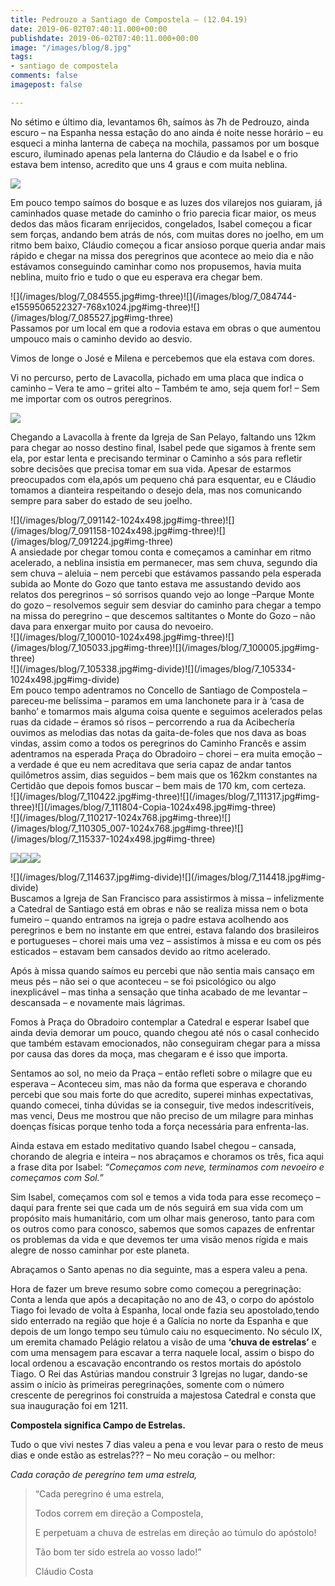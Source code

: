 ```yaml
---
title: Pedrouzo a Santiago de Compostela – (12.04.19)
date: 2019-06-02T07:40:11.000+00:00
publishdate: 2019-06-02T07:40:11.000+00:00
image: "/images/blog/8.jpg"
tags:
- santiago de compostela
comments: false
imagepost: false

---
```

No sétimo e último dia, levantamos 6h, saímos às 7h de Pedrouzo, ainda escuro – na Espanha nessa estação do ano ainda é noite nesse horário – eu esqueci a minha lanterna de cabeça na mochila, passamos por um bosque escuro, iluminado apenas pela lanterna do Cláudio e da Isabel e o frio estava bem intenso, acredito que uns 4 graus e com muita neblina.

![](/images/blog/7_081423.jpg#img)

Em pouco tempo saímos do bosque e as luzes dos vilarejos nos guiaram, já caminhados quase metade do caminho o frio parecia ficar maior, os meus dedos das mãos ficaram enrijecidos, congelados, Isabel começou a ficar sem forças, andando bem atrás de nós, com muitas dores no joelho, em um ritmo bem baixo, Cláudio começou a ficar ansioso porque queria andar mais rápido e chegar na missa dos peregrinos que acontece ao meio dia e não estávamos conseguindo caminhar como nos propusemos, havia muita neblina, muito frio e tudo o que eu esperava era chegar bem.
<div>
![](/images/blog/7_084555.jpg#img-three)![](/images/blog/7_084744-e1559506522327-768x1024.jpg#img-three)![](/images/blog/7_085527.jpg#img-three)
</div>
Passamos por um local em que a rodovia estava em obras o que aumentou umpouco mais o caminho devido ao desvio.

Vimos de longe o José e Milena e percebemos que ela estava com dores.

Vi no percurso, perto de Lavacolla, pichado em uma placa que indica o caminho – Vera te amo – gritei alto – Também te amo, seja quem for! – Sem me importar com os outros peregrinos.

![](/images/blog/7_090034.jpg#img)

Chegando a Lavacolla à frente da Igreja de San Pelayo, faltando uns 12km para chegar ao nosso destino final, Isabel pede que sigamos à frente sem ela, por estar lenta e precisando terminar o Caminho a sós para refletir sobre decisões que precisa tomar em sua vida. Apesar de estarmos preocupados com ela,após um pequeno chá para esquentar, eu e Cláudio tomamos a dianteira respeitando o desejo dela, mas nos comunicando sempre para saber do estado de seu joelho.
<div>
![](/images/blog/7_091142-1024x498.jpg#img-three)![](/images/blog/7_091158-1024x498.jpg#img-three)![](/images/blog/7_091224.jpg#img-three)
</div>
A ansiedade por chegar tomou conta e começamos a caminhar em ritmo acelerado, a neblina insistia em permanecer, mas sem chuva, segundo dia sem chuva – aleluia – nem percebi que estávamos passando pela esperada subida ao Monte do Gozo que tanto estava me assustando devido aos relatos dos peregrinos – só sorrisos quando vejo ao longe –Parque Monte do gozo – resolvemos seguir sem desviar do caminho para chegar a tempo na missa do peregrino – que descemos saltitantes o Monte do Gozo – não dava para enxergar muito por causa do nevoeiro.
<div>
![](/images/blog/7_100010-1024x498.jpg#img-three)![](/images/blog/7_105033.jpg#img-three)![](/images/blog/7_100005.jpg#img-three)
</div>
<div>
![](/images/blog/7_105338.jpg#img-divide)![](/images/blog/7_105334-1024x498.jpg#img-divide)
</div>
Em pouco tempo adentramos no Concello de Santiago de Compostela – pareceu-me belíssima – paramos em uma lanchonete para ir à ‘casa de banho’ e tomarmos mais alguma coisa quente e seguimos acelerados pelas ruas da cidade – éramos só risos – percorrendo a rua da Acibechería ouvimos as melodias das notas da gaita-de-foles que nos dava as boas vindas, assim como a todos os peregrinos do Caminho Francês e assim adentramos na esperada Praça do Obradoiro – chorei – era muita emoção – a verdade é que eu nem acreditava que seria capaz de andar tantos quilômetros assim, dias seguidos – bem mais que os 162km constantes na Certidão que depois fomos buscar – bem mais de 170 km, com certeza.
<div>
![](/images/blog/7_110422.jpg#img-three)![](/images/blog/7_111317.jpg#img-three)![](/images/blog/7_111804-Copia-1024x498.jpg#img-three)
</div>
<div>
![](/images/blog/7_110217-1024x768.jpg#img-three)![](/images/blog/7_110305_007-1024x768.jpg#img-three)![](/images/blog/7_115337-1024x498.jpg#img-three)
</div>

![](/images/blog/7_114257-e1559510382235-768x1024.jpg)![](/images/blog/7_114202-e1559510449293-768x1024.jpg)![](/images/blog/7_114618-e1559510410850-768x1024.jpg)
<div>
![](/images/blog/7_114637.jpg#img-divide)![](/images/blog/7_114418.jpg#img-divide)
</div>
Buscamos a Igreja de San Francisco para assistirmos à missa – infelizmente a Catedral de Santiago está em obras e não se realiza missa nem o  bota fumeiro – quando entramos na igreja o padre estava acolhendo aos peregrinos e bem no instante em que entrei, estava falando dos brasileiros e portugueses – chorei mais uma vez – assistimos à missa e eu com os pés esticados – estavam bem cansados devido ao ritmo acelerado.

Após à missa quando saímos eu percebi que não sentia mais cansaço em meus pés – não sei o que aconteceu – se foi psicológico ou algo inexplicável – mas tinha a sensação que tinha acabado de me levantar – descansada – e novamente mais lágrimas.

Fomos à Praça do Obradoiro contemplar a Catedral e esperar Isabel que ainda devia demorar um pouco, quando chegou até nós o casal conhecido que também estavam emocionados, não conseguiram chegar para a missa por causa das dores da moça, mas chegaram e é isso que importa.

Sentamos ao sol, no meio da Praça – então refleti sobre o milagre que eu esperava –  Aconteceu sim, mas não da forma que esperava e chorando percebi que sou mais forte do que acredito, superei minhas expectativas, quando comecei, tinha dúvidas se ia conseguir, tive medos indescritíveis, mas venci, Deus me mostrou que não preciso de um milagre para minhas doenças físicas porque tenho toda a força necessária para enfrenta-las.

Ainda estava em estado meditativo quando Isabel chegou – cansada, chorando de alegria e inteira – nos abraçamos e choramos os três, fica aqui a frase dita por Isabel: _“Começamos com neve, terminamos com nevoeiro e começamos com Sol.”_

Sim Isabel, começamos com sol e temos a vida toda para esse recomeço – daqui para frente sei que cada um de nós seguirá em sua vida com um propósito mais humanitário, com um olhar mais generoso, tanto para com os outros como para conosco, sabemos que somos capazes de enfrentar os problemas da vida e que devemos ter uma visão menos rígida e mais alegre de nosso caminhar por este planeta.

Abraçamos o Santo apenas no dia seguinte, mas a espera valeu a pena.

Hora de fazer um breve resumo sobre como começou a peregrinação: Conta a lenda que após a decapitação no ano de 43, o corpo do apóstolo Tiago foi levado de volta à Espanha, local onde fazia seu apostolado,tendo sido enterrado na região que hoje é a Galícia no norte da Espanha e que depois de um longo tempo seu túmulo caiu no esquecimento. No século IX, um eremita chamado Pelágio relatou a visão de uma **‘chuva de estrelas’** e com uma mensagem para escavar a terra naquele local, assim o bispo do local ordenou a escavação encontrando os restos mortais do apóstolo Tiago. O Rei das Astúrias mandou construir 3 Igrejas no lugar, dando-se assim o início às primeiras peregrinações, somente com o número crescente de peregrinos foi construída a majestosa Catedral e consta que sua inauguração foi em 1211.

**Compostela significa Campo de Estrelas.**

Tudo o que vivi nestes 7 dias valeu a pena e vou levar para o resto de meus dias e onde estão as estrelas??? – No meu coração – ou melhor:

_Cada coração de peregrino tem uma estrela,_

> “Cada peregrino é uma estrela,
>
> Todos correm em direção a Compostela,
>
> E perpetuam a chuva de estrelas em direção ao túmulo do apóstolo!
>
> Tão bom ter sido estrela ao vosso lado!”
>
> Cláudio Costa